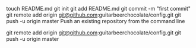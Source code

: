 touch README.md
git init
git add README.md
git commit -m "first commit"
git remote add origin git@github.com:guitarbeerchocolate/config.git
git push -u origin master
Push an existing repository from the command line

git remote add origin git@github.com:guitarbeerchocolate/config.git
git push -u origin master